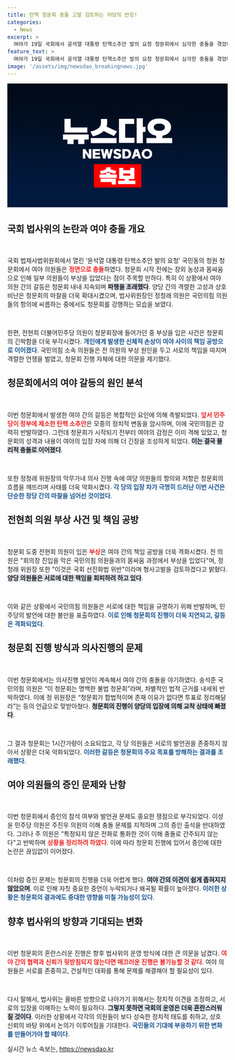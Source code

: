 ```yaml
---
title: 탄핵 청문회 충돌 고발 검토하는 야당의 반응!
categories:
  - News
excerpt: >
  여야가 19일 국회에서 윤석열 대통령 탄핵소추안 발의 요청 청문회에서 심각한 충돌을 겪었다. 몸싸움과 고성이 오가며 부상자가 발생했고, 양당은 서로 책임을 돌리며 긴장감이 고조됐다. 청문회는 불법 논란 속에 여전히 진행되고 있다.
feature_text: >
  여야가 19일 국회에서 윤석열 대통령 탄핵소추안 발의 요청 청문회에서 심각한 충돌을 겪었다. 몸싸움과 고성이 오가며 부상자가 발생했고, 양당은 서로 책임을 돌리며 긴장감이 고조됐다. 청문회는 불법 논란 속에 여전히 진행되고 있다.
image: '/assets/img/newsdao_breakingnews.jpg'
---
```


<p><img src="/assets/img/newsdao_breakingnews.jpg" alt="implanttips 속보" /></p>

<h2 data-ke-size="size26">국회 법사위의 논란과 여야 충돌 개요</h2>

<p data-ke-size="size16">&nbsp;</p>

<p>국회 법제사법위원회에서 열린 ‘윤석열 대통령 탄핵소추안 발의 요청’ 국민동의 청원 청문회에서 여야 의원들은 <b><span style="color: #ee2323;">정면으로 충돌</span></b>하였다. 청문회 시작 전에는 장외 농성과 몸싸움으로 인해 일부 의원들이 부상을 입었다는 점이 주목할 만하다. 특히 이 상황에서 여야 의원 간의 갈등은 청문회 내내 지속되며 <b><span style="background-color: #21538527;">파행을 초래했다</span></b>. 양당 간의 격렬한 고성과 상호 비난은 청문회의 마찰을 더욱 확대시켰으며, 법사위원장인 정청래 의원은 국민의힘 의원들의 항의에 씨름하는 중에서도 청문회를 강행하는 모습을 보였다.</p></p>

<p data-ke-size="size16">&nbsp;</p>

<p>한편, 전현희 더불어민주당 의원이 청문회장에 들어가던 중 부상을 입은 사건은 청문회의 긴박함을 더욱 부각시켰다. <b><span style="color: #1a5490;">개인에게 발생한 신체적 손상이 여야 사이의 책임 공방으로 이어졌다</span></b>. 국민의힘 소속 의원들은 전 의원의 부상 원인을 두고 서로의 책임을 따지며 격렬한 언쟁을 벌였고, 청문회 진행 자체에 대한 의문을 제기했다.</p>

<h2 data-ke-size="size26">청문회에서의 여야 갈등의 원인 분석</h2>

<p data-ke-size="size16">&nbsp;</p>

<p>이번 청문회에서 발생한 여야 간의 갈등은 복합적인 요인에 의해 촉발되었다. <b><span style="color: #ee2323;">앞서 민주당이 정부에 제소한 탄핵 소추안</span></b>은 모종의 정치적 변동을 암시하며, 이에 국민의힘은 강력히 반발하였다. 그런데 청문회가 시작되기 전부터 여야의 감정은 이미 격해 있었고, 청문회의 성격과 내용이 여야의 입장 차에 의해 더 긴장을 조성하게 되었다. <b><span style="background-color: #21538527;">이는 결국 물리적 충돌로 이어졌다</span></b>.</p>

<p data-ke-size="size16">&nbsp;</p>

<p>또한 정청래 위원장의 막무가내 의사 진행 속에 여당 의원들의 항의와 저항은 청문회의 흐름을 깨뜨리며 사태를 더욱 악화시켰다. <b><span style="color: #1a5490;">각 당의 입장 차가 극명히 드러난 이번 사건은 단순한 정당 간의 마찰을 넘어선 것이었다</span></b>.</p>

<h2 data-ke-size="size26">전현희 의원 부상 사건 및 책임 공방</h2>

<p data-ke-size="size16">&nbsp;</p>

<p>청문회 도중 전현희 의원이 입은 <b><span style="color: #ee2323;">부상</span></b>은 여야 간의 책임 공방을 더욱 격화시켰다. 전 의원은 "회의장 진입을 막은 국민의힘 의원들과의 몸싸움 과정에서 부상을 입었다"며, 정청래 위원장 또한 "이것은 국회 선진화법 위반"이라며 형사고발을 검토하겠다고 밝혔다. <b><span style="background-color: #21538527;">양당 의원들은 서로에 대한 책임을 회피하려 하고 있다</span></b>.</p>

<p data-ke-size="size16">&nbsp;</p>

<p>이와 같은 상황에서 국민의힘 의원들은 서로에 대한 책임을 규명하기 위해 반발하며, 민주당의 발언에 대한 불만을 표출하였다. <b><span style="color: #1a5490;">이로 인해 청문회의 진행이 더욱 지연되고, 갈등은 격화되었다</span></b>.</p>

<h2 data-ke-size="size26">청문회 진행 방식과 의사진행의 문제</h2>

<p data-ke-size="size16">&nbsp;</p>

<p>이번 청문회에서는 의사진행 발언이 계속해서 여야 간의 충돌을 야기하였다. 송석준 국민의힘 의원은 “이 청문회는 명백한 불법 청문회”라며, 차별적인 법적 근거를 내세워 반박하였다. 이에 정 위원장은 “청문회가 합법적이며 존재 이유가 없다면 투표로 정리해달라”는 등의 언급으로 맞받아쳤다. <b><span style="background-color: #21538527;">청문회의 진행이 양당의 입장에 의해 교착 상태에 빠졌다</span></b>.</p>

<p data-ke-size="size16">&nbsp;</p>

<p>그 결과 청문회는 1시간가량이 소요되었고, 각 당 의원들은 서로의 발언권을 존중하지 않아서 상황은 더욱 악화되었다. <b><span style="color: #1a5490;">이러한 갈등은 청문회의 주요 목표를 방해하는 결과를 초래했다</span></b>.</p>

<h2 data-ke-size="size26">여야 의원들의 증인 문제와 난항</h2>

<p data-ke-size="size16">&nbsp;</p>

<p>이번 청문회에서 증인의 참석 여부와 발언권 문제도 중요한 쟁점으로 부각되었다. 이성윤 민주당 의원은 주진우 의원의 이해 충돌 문제를 지적하며 그의 증인 출석을 반대하였다. 그러나 주 의원은 "특정되지 않은 전화로 통화한 것이 이해 충돌로 간주되지 않는다"고 반박하며 <b><span style="color: #ee2323;">상황을 정리하려 하였다</span></b>. 이에 따라 청문회 진행에 있어서 증인에 대한 논란은 끊임없이 이어졌다.</p>

<p data-ke-size="size16">&nbsp;</p>

<p>이처럼 증인 문제는 청문회의 진행을 더욱 어렵게 했다. <b><span style="background-color: #21538527;">여야 간의 이견이 쉽게 좁혀지지 않았으며</span></b>. 이로 인해 자칫 중요한 증언이 누락되거나 왜곡될 확률이 높아졌다. <b><span style="color: #1a5490;">이러한 상황은 청문회의 결과에도 중대한 영향을 미칠 가능성이 있다</span></b>.</p>

<h2 data-ke-size="size26">향후 법사위의 방향과 기대되는 변화</h2>

<p data-ke-size="size16">&nbsp;</p>

<p>이번 청문회의 혼란스러운 진행은 향후 법사위의 운영 방식에 대한 큰 의문을 남겼다. <b><span style="color: #ee2323;">여야 간의 협력과 신뢰가 뒷받침되지 않는다면 매끄러운 진행은 불가능할 것 같다</span></b>. 여야 의원들은 서로를 존중하고, 건설적인 대화를 통해 문제를 해결해야 할 필요성이 있다.</p>

<p data-ke-size="size16">&nbsp;</p>

<p>다시 말해서, 법사위는 올바른 방향으로 나아가기 위해서는 정치적 이견을 조정하고, 서로의 입장을 이해하는 노력이 필요하다. <b><span style="background-color: #21538527;">그렇지 못하면 국회의 운영은 더욱 혼란스러워 질 것이다</span></b>. 이러한 상황에서 각각의 의원들이 보다 성숙한 정치적 태도를 취하고, 상호 신뢰의 바탕 위에서 논의가 이루어짐을 기대한다. <b><span style="color: #1a5490;">국민들의 기대에 부응하기 위한 변화를 만들어가야 할 때이다</span></b>.</p>
실시간 뉴스 속보는, <a href="https://newsdao.kr" rel="dofollow">https://newsdao.kr</a>


